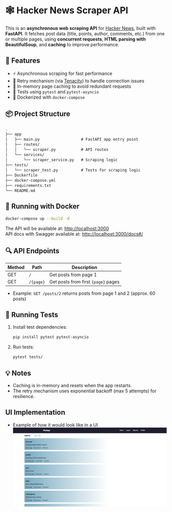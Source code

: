 # 🕸️ Hacker News Scraper API

This is an **asynchronous web scraping API** for [Hacker News](https://news.ycombinator.com), built with **FastAPI**. It fetches post data (title, points, author, comments, etc.) from one or multiple pages, using **concurrent requests**, **HTML parsing with BeautifulSoup**, and **caching** to improve performance.

## 🚀 Features

- ⚡ Asynchronous scraping for fast performance
- 🔁 Retry mechanism (via [Tenacity](https://tenacity.readthedocs.io/)) to handle connection issues
- 🧠 In-memory page caching to avoid redundant requests
- 🧪 Tests using `pytest` and `pytest-asyncio`
- 🐳 Dockerized with `docker-compose`

## 📦 Project Structure

```
.
├── app
│   ├── main.py                  # FastAPI app entry point
│   ├── routes/
│   │   └── scraper.py           # API routes
│   └── services/
│       └── scraper_service.py   # Scraping logic
├── tests/
│   └── scraper_test.py          # Tests for scraping logic
├── Dockerfile
├── docker-compose.yml
├── requirements.txt
└── README.md
```

## 🐳 Running with Docker

```bash
docker-compose up --build -d
```

The API will be available at: [http://localhost:3000](http://localhost:3000)  
API docs with Swagger available at: [http://localhost:3000/docs#/](http://localhost:3000/docs#/)
## 🔍 API Endpoints

| Method | Path                 | Description                         |
|--------|----------------------|-------------------------------------|
| GET    | `/`                  | Get posts from page 1               |
| GET    | `/{page}`            | Get posts from first `{page}` pages |

- Example: `GET /posts/2` returns posts from page 1 and 2 (approx. 60 posts)

## 🧪 Running Tests

1. Install test dependencies:
   ```bash
   pip install pytest pytest-asyncio
   ```

2. Run tests:
   ```bash
   pytest tests/
   ```

## 💡 Notes

- Caching is in-memory and resets when the app restarts.
- The retry mechanism uses exponential backoff (max 5 attempts) for resilience.

## UI Implementation

- Example of how it would look like in a UI  
![App screenshot](./assets/ui-implementation.PNG)
